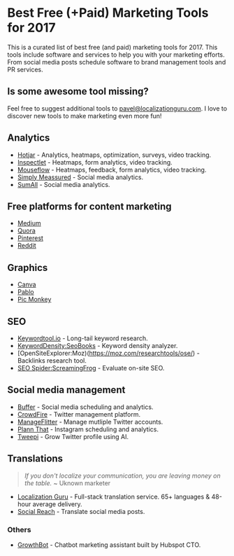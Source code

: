 # Best Free (+Paid) Marketing Tools for 2017
This is a curated list of best free (and paid) marketing tools for 2017. This tools include software and services to help you with your marketing efforts. From social media posts schedule software to brand management tools and PR services.

## Is some awesome tool missing?
Feel free to suggest additional tools to pavel@localizationguru.com. I love to discover new tools to make marketing even more fun!

## Analytics

* [Hotjar](https://www.hotjar.com/) - Analytics, heatmaps, optimization, surveys, video tracking.
* [Inspectlet](https://www.inspectlet.com/) - Heatmaps, form analytics, video tracking.
* [Mouseflow](https://mouseflow.com/) - Heatmaps, feedback, form analytics, video tracking.
* [Simply Meassured](https://simplymeasured.com/) - Social media analytics.
* [SumAll](https://sumall.com/) - Social media analytics.

## Free platforms for content marketing

* [Medium](https://medium.com/)
* [Quora](https://www.quora.com/)
* [Pinterest](https://www.pinterest.com/)
* [Reddit](https://www.reddit.com)

## Graphics

* [Canva](https://www.canva.com/)
* [Pablo](https://pablo.buffer.com/)
* [Pic Monkey](https://www.picmonkey.com/)

## SEO

* [Keywordtool.io](https://keywordtool.io/) - Long-tail keyword research.
* [KeywordDensity:SeoBooks](http://tools.seobook.com/general/keyword-density/) - Keyword density analyzer.
* [OpenSiteExplorer:Moz)(https://moz.com/researchtools/ose/) - Backlinks research tool.
* [SEO Spider:ScreamingFrog](https://www.screamingfrog.co.uk/seo-spider/) - Evaluate on-site SEO.

## Social media management

* [Buffer](https://buffer.com/) - Social media scheduling and analytics.
* [CrowdFire](https://www.crowdfireapp.com/) - Twitter management platform.
* [ManageFlitter](https://manageflitter.com/) - Manage mutliple Twitter accounts.
* [Plann That](https://plannthat.com/) - Instagram scheduling and analytics.
* [Tweepi](https://tweepi.com/) - Grow Twitter profile using AI.


## Translations

> _If you don't localize your communication, you are leaving money on the table._ ~ Uknown marketer

* [Localization Guru](https://www.localizationguru.com/en/) - Full-stack translation service. 65+ languages & 48-hour average delivery.
* [Social Reach](https://socialreach.co/) - Translate social media posts.

### Others

* [GrowthBot](http://growthbot.org/) - Chatbot marketing assistant built by Hubspot CTO. 
